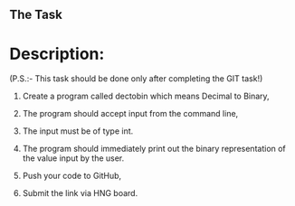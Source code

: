 ## The Task

# Description: 

(P.S.:- This task should be done only after completing the GIT task!)

1. Create a program called dectobin which means Decimal to Binary, 

2. The program should accept input from the command line, 

3. The input must be of type int. 

4. The program should immediately print out the binary representation of the value input by the user. 

5. Push your code to GitHub,

6. Submit the link via HNG board.

